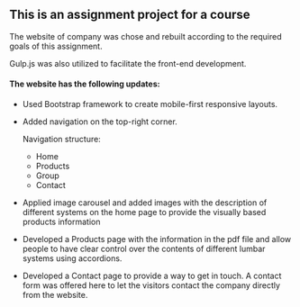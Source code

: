 ##  This is an assignment project for a course

The website of company was chose and rebuilt according to the required goals of this assignment.

Gulp.js was also utilized to facilitate the front-end development.

#### The website has the following updates: 
-	Used Bootstrap framework to create mobile-first responsive layouts. 
-	Added navigation on the top-right corner.

    Navigation structure:
    - Home
    - Products
    - Group
    - Contact
    
-	Applied image carousel and added images with the description of different systems on the home page to provide the visually based products information
-	Developed a Products page with the information in the pdf file and allow people to have clear control over the contents of different lumbar systems using accordions.
-	Developed a Contact page to provide a way to get in touch. A contact form was offered here to let the visitors contact the company directly from the website.


